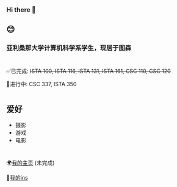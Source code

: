 ### Hi there 👋

## 😊

### 亚利桑那大学计算机科学系学生，现居于图森

#

✅已完成: ~~ISTA 100, ISTA 116, ISTA 131, ISTA 161, CSC 110, CSC 120~~

📖进行中: CSC 337, ISTA 350

#
## 爱好

* 摄影
* 游戏
* 电影

#

🌍[我的主页](https://zlayuan.com) (未完成)

🌇[我的ins](https://www.instagram.com/zlayuan/)


